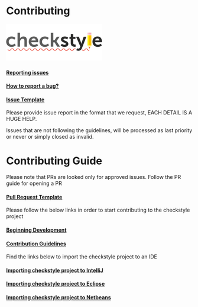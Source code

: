 # Contributing
![](https://raw.githubusercontent.com/checkstyle/resources/master/img/checkstyle-logos/checkstyle-logo-260x99.png)

#### [Reporting issues](https://checkstyle.org/report_issue.html)
#### [How to report a bug?](https://checkstyle.org/report_issue.html#How_to_report_a_bug.3F)
#### [Issue Template](https://github.com/checkstyle/checkstyle/blob/master/.github/ISSUE_TEMPLATE.md)

Please provide issue report in the format that we request, EACH DETAIL IS A HUGE HELP.

Issues that are not following the guidelines, will be processed as last priority or never or simply closed as invalid.


# Contributing Guide
Please note that PRs are looked only for approved issues. Follow the PR guide for opening a PR
#### [Pull Request Template](https://github.com/checkstyle/checkstyle/blob/master/.github/PULL_REQUEST_TEMPLATE.md)

Please follow the below links in order to start contributing to the checkstyle project
#### [Beginning Development](http://checkstyle.sourceforge.net/beginning_development.html)
#### [Contribution Guidelines](http://checkstyle.sourceforge.net/contributing.html)

Find the links below to import the checkstyle project to an IDE
#### [Importing checkstyle project to IntelliJ](http://checkstyle.sourceforge.net/idea.html)
#### [Importing checkstyle project to Eclipse](http://checkstyle.sourceforge.net/eclipse.html)
#### [Importing checkstyle project to Netbeans](http://checkstyle.sourceforge.net/netbeans.html)
